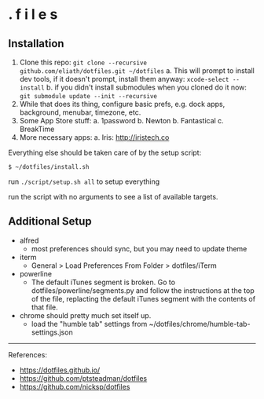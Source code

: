 . f i l e s
===========

Installation
------------

1. Clone this repo: `git clone --recursive github.com/eliath/dotfiles.git ~/dotfiles`
    a. This will prompt to install dev tools, if it doesn't prompt,
       install them anyway: `xcode-select --install`
    b. if you didn't install submodules when you cloned do it now:
       `git submodule update --init --recursive`
2. While that does its thing, configure basic prefs, e.g. dock apps,
   background,  menubar, timezone,  etc.
3. Some App Store stuff:
    a. 1password
    b. Newton
    b. Fantastical
    c. BreakTime
6. More necessary apps:
    a. Iris: http://iristech.co

Everything else should be taken care of by the setup script:

    $ ~/dotfiles/install.sh



run `./script/setup.sh all` to setup everything

run the script with no arguments to see a list of available targets.

Additional Setup
----------------

- alfred
  - most preferences should sync, but you may need to update theme
- iterm
  - General > Load Preferences From Folder > dotfiles/iTerm
- powerline
  - The default iTunes segment is broken. Go to dotfiles/powerline/segments.py and
    follow the instructions at the top of the file, replacting the default iTunes
    segment with the contents of that file.
- chrome should pretty much set itself up.
  - load the "humble tab" settings from ~/dotfiles/chrome/humble-tab-settings.json

-------

References:

- https://dotfiles.github.io/
- https://github.com/ptsteadman/dotfiles
- https://github.com/nicksp/dotfiles

